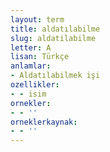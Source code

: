 ```yaml
---
layout: term
title: aldatılabilme
slug: aldatilabilme
letter: A
lisan: Türkçe
anlamlar:
- Aldatılabilmek işi
ozellikler:
- - isim
ornekler:
- - ''
orneklerkaynak:
- - ''
---
```

